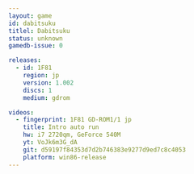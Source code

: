 ```yaml
---
layout: game
id: dabitsuku
titlel: Dabitsuku
status: unknown
gamedb-issue: 0

releases:
  - id: 1F81
    region: jp
    version: 1.002
    discs: 1
    medium: gdrom

videos:
  - fingerprint: 1F81 GD-ROM1/1 jp
    title: Intro auto run
    hw: i7 2720qm, GeForce 540M
    yt: VoJk6m3G_dA
    git: d59197f84353d7d2b746383e9277d9ed7c8c4053
    platform: win86-release
---
```

